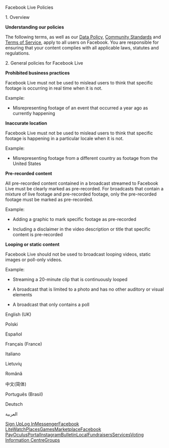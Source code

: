 Facebook Live Policies

1\. Overview

**Understanding our policies**

The following terms, as well as our [Data Policy](https://www.facebook.com/about/privacy/), [Community Standards](https://www.facebook.com/communitystandards/) and [Terms of Service](https://www.facebook.com/legal/terms), apply to all users on Facebook. You are responsible for ensuring that your content complies with all applicable laws, statutes and regulations.

2\. General policies for Facebook Live

**Prohibited business practices**

Facebook Live must not be used to mislead users to think that specific footage is occurring in real time when it is not.

Example:

*   Misrepresenting footage of an event that occurred a year ago as currently happening

**Inaccurate location**

Facebook Live must not be used to mislead users to think that specific footage is happening in a particular locale when it is not.

Example:

*   Misrepresenting footage from a different country as footage from the United States

**Pre-recorded content**

All pre-recorded content contained in a broadcast streamed to Facebook Live must be clearly marked as pre-recorded. For broadcasts that contain a mixture of live footage and pre-recorded footage, only the pre-recorded footage must be marked as pre-recorded.

Example:

*   Adding a graphic to mark specific footage as pre-recorded

*   Including a disclaimer in the video description or title that specific content is pre-recorded

**Looping or static content**

Facebook Live should not be used to broadcast looping videos, static images or poll-only videos.

Example:

*   Streaming a 20-minute clip that is continuously looped

*   A broadcast that is limited to a photo and has no other auditory or visual elements

*   A broadcast that only contains a poll

English (UK)

Polski

Español

Français (France)

Italiano

Lietuvių

Română

中文(简体)

Português (Brasil)

Deutsch

العربية

[Sign Up](https://www.facebook.com/reg/)[Log In](https://www.facebook.com/login/)[Messenger](https://l.facebook.com/l.php?u=https%3A%2F%2Fmessenger.com%2F&h=AT0SMnDFpbGQK6uoygVoL43EztWrFKZLcm9JiOy_xuf3owqEPe2WYNQpJQLHRRdxOtqwTFjluzuSEX11biBqHJd2GPcD_zAs9ONldWVTCEuZBSJZJ-C_xfamfzE6O64mA09MVtWz93PeTl_XGEjKlsxjv9U680RTCUTJKg)[Facebook Lite](https://www.facebook.com/lite/)[Watch](https://en-gb.facebook.com/watch/)[Places](https://www.facebook.com/places/)[Games](https://www.facebook.com/games/)[Marketplace](https://www.facebook.com/marketplace/)[Facebook Pay](https://pay.facebook.com/)[Oculus](https://l.facebook.com/l.php?u=https%3A%2F%2Fwww.oculus.com%2F&h=AT0SMnDFpbGQK6uoygVoL43EztWrFKZLcm9JiOy_xuf3owqEPe2WYNQpJQLHRRdxOtqwTFjluzuSEX11biBqHJd2GPcD_zAs9ONldWVTCEuZBSJZJ-C_xfamfzE6O64mA09MVtWz93PeTl_XGEjKlsxjv9U680RTCUTJKg)[Portal](https://portal.facebook.com/)[Instagram](https://l.facebook.com/l.php?u=https%3A%2F%2Fwww.instagram.com%2F&h=AT0SMnDFpbGQK6uoygVoL43EztWrFKZLcm9JiOy_xuf3owqEPe2WYNQpJQLHRRdxOtqwTFjluzuSEX11biBqHJd2GPcD_zAs9ONldWVTCEuZBSJZJ-C_xfamfzE6O64mA09MVtWz93PeTl_XGEjKlsxjv9U680RTCUTJKg)[Bulletin](https://www.bulletin.com/)[Local](https://www.facebook.com/local/lists/245019872666104/)[Fundraisers](https://www.facebook.com/fundraisers/)[Services](https://www.facebook.com/biz/directory/)[Voting Information Centre](https://www.facebook.com/votinginformationcenter/?entry_point=c2l0ZQ%3D%3D)[Groups](https://www.facebook.com/groups/explore/)